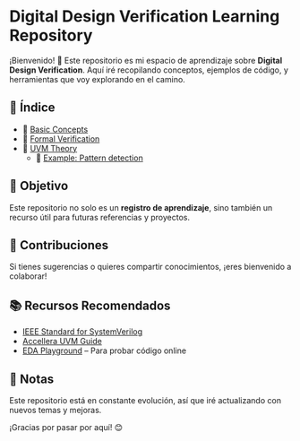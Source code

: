 # Digital Design Verification Learning Repository

¡Bienvenido! 🚀 Este repositorio es mi espacio de aprendizaje sobre **Digital Design Verification**. Aquí iré recopilando conceptos, ejemplos de código, y herramientas que voy explorando en el camino.

## 📂 Índice

* 📂 [Basic Concepts](basic_concepts/basic_concetps.md)
* 📂 [Formal Verification](formal_verification/formal.md)
* 📂 [UVM Theory](uvm/UVM.md)
    * 📂 [Example: Pattern detection](uvm/examples/test_plan.md) 

## 🚀 Objetivo
Este repositorio no solo es un **registro de aprendizaje**, sino también un recurso útil para futuras referencias y proyectos.

## 🤝 Contribuciones
Si tienes sugerencias o quieres compartir conocimientos, ¡eres bienvenido a colaborar!

## 📚 Recursos Recomendados
- [IEEE Standard for SystemVerilog](https://ieeexplore.ieee.org/document/8299595)
- [Accellera UVM Guide](https://www.accellera.org/downloads/standards/uvm)
- [EDA Playground](https://www.edaplayground.com/) – Para probar código online

## 📌 Notas
Este repositorio está en constante evolución, así que iré actualizando con nuevos temas y mejoras.

¡Gracias por pasar por aquí! 😊

